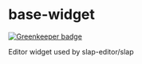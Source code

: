 # base-widget

[![Greenkeeper badge](https://badges.greenkeeper.io/slap-editor/base-widget.svg)](https://greenkeeper.io/)

Editor widget used by slap-editor/slap
